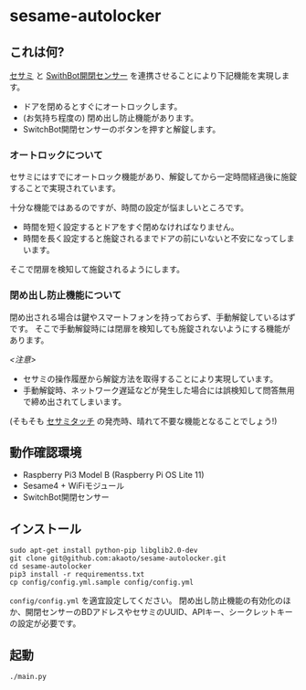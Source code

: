 # sesame-autolocker

## これは何?

[セサミ](https://jp.candyhouse.co/) と [SwithBot開閉センサー](https://www.switchbot.jp/collections/all/products/switchbot-contact-sensor) を連携させることにより下記機能を実現します。

- ドアを閉めるとすぐにオートロックします。
- (お気持ち程度の) 閉め出し防止機能があります。
- SwitchBot開閉センサーのボタンを押すと解錠します。

### オートロックについて

セサミにはすでにオートロック機能があり、解錠してから一定時間経過後に施錠することで実現されています。

十分な機能ではあるのですが、時間の設定が悩ましいところです。
- 時間を短く設定するとドアをすぐ閉めなければなりません。
- 時間を長く設定すると施錠されるまでドアの前にいないと不安になってしまいます。

そこで閉扉を検知して施錠されるようにします。

### 閉め出し防止機能について

閉め出される場合は鍵やスマートフォンを持っておらず、手動解錠しているはずです。
そこで手動解錠時には閉扉を検知しても施錠されないようにする機能があります。

*<注意>*
- セサミの操作履歴から解錠方法を取得することにより実現しています。
- 手動解錠時、ネットワーク遅延などが発生した場合には誤検知して問答無用で締め出されてしまいます。

(そもそも [セサミタッチ](https://jp.candyhouse.co/products/sesame-touch) の発売時、晴れて不要な機能となることでしょう!)

## 動作確認環境

- Raspberry Pi3 Model B (Raspberry Pi OS Lite 11)
- Sesame4 + WiFiモジュール
- SwitchBot開閉センサー

## インストール

```
sudo apt-get install python-pip libglib2.0-dev
git clone git@github.com:akaoto/sesame-autolocker.git
cd sesame-autolocker
pip3 install -r requirementss.txt
cp config/config.yml.sample config/config.yml
```

`config/config.yml` を適宜設定してください。
閉め出し防止機能の有効化のほか、開閉センサーのBDアドレスやセサミのUUID、APIキー、シークレットキーの設定が必要です。

## 起動

```
./main.py
```
